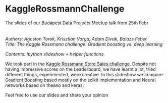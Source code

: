 # KaggleRossmannChallenge
The slides of our Budapest Data Projects Meetup talk from 25th Febr
</br></br></br>
*Authors: Agoston Torok, Krisztian Varga, Adam Divak, Balazs Feher*</br>
*Title: The Kaggle Rossmann challenge: Gradient boosting vs. deep learning*

*Contents: Ipython slideshow + helper functions*

We took part in the [Kaggle Rossmann Store Sales challenge](https://www.kaggle.com/c/rossmann-store-sales). Despite not having impressive scores on the Leaderboard, we have learnt a lot, tried different things, experimented, were creative. In this slideshow we compare Gradient Boosting based mostly on the scikit implementation and Neural networks based on theano and keras. 

Feel free to use our slides and share your opinion 
